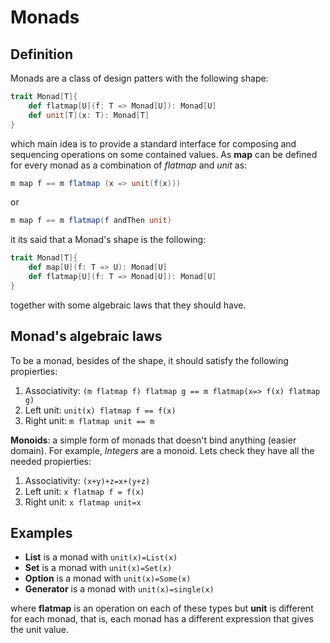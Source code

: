 # Monads

## Definition
Monads are a class of design patters with the following shape:

```scala
trait Monad[T]{
	def flatmap[U](f: T => Monad[U]): Monad[U]
	def unit[T](x: T): Monad[T]
}
```
which main idea is to provide a standard interface for composing and sequencing operations on some contained values.
As **map** can be defined for every monad as a combination of *flatmap* and *unit* as:

```scala
m map f == m flatmap (x => unit(f(x)))
```

or

```scala
m map f == m flatmap(f andThen unit)
```

it its said that a Monad's shape is the following:

```scala
trait Monad[T]{
	def map[U](f: T => U): Monad[U]
	def flatmap[U](f: T => Monad[U]): Monad[U]
}
```

together with some algebraic laws that they should have.

## Monad's algebraic laws

To be a monad, besides of the shape, it should satisfy the following propierties:

1. Associativity:
`(m flatmap f) flatmap g == m flatmap(x=> f(x) flatmap g)`
2. Left unit: 
`unit(x) flatmap f == f(x)`
3. Right unit:
`m flatmap unit == m`

**Monoids**: a simple form of monads that doesn't bind anything (easier domain). For example, *Integers* are a monoid. Lets check they have all the needed propierties:
1. Associativity:
`(x+y)+z=x+(y+z)`
2. Left unit:
`x flatmap f = f(x)`
3. Right unit:
`x flatmap unit=x`

## Examples

- **List** is a monad with `unit(x)=List(x)`
- **Set** is a monad with `unit(x)=Set(x)`
- **Option** is a monad with `unit(x)=Some(x)`
- **Generator** is a monad with `unit(x)=single(x)`

where **flatmap** is an operation on each of these types but **unit** is different for each monad, that is, each monad has a different expression that gives the unit value.


